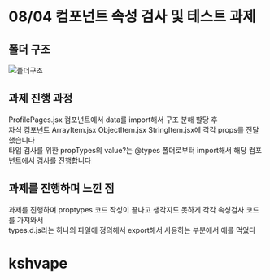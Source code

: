 # 08/04 컴포넌트 속성 검사 및 테스트 과제  

## 폴더 구조
![폴더구조](https://github.com/user-attachments/assets/3c33849f-829c-4cde-b86f-5888135f2443)

## 과제 진행 과정
ProfilePages.jsx 컴포넌트에서 data를 import해서 구조 분해 할당 후  
자식 컴포넌트 ArrayItem.jsx ObjectItem.jsx StringItem.jsx에 각각 props를 전달했습니다  
타입 검사를 위한 propTypes의 value?는 @types 폴더로부터 import해서 해당 컴포넌트에서 검사를 진행합니다


## 과제를 진행하며 느낀 점

과제를 진행하며 proptypes 코드 작성이 끝나고 생각지도 못하게 각각 속성검사 코드를 가져와서  
types.d.js라는 하나의 파일에 정의해서 export해서 사용하는 부분에서 애를 먹었다
# kshvape
